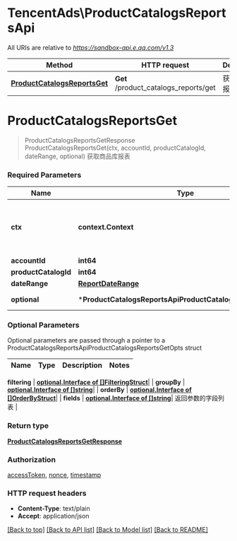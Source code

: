 # TencentAds\ProductCatalogsReportsApi

All URIs are relative to *https://sandbox-api.e.qq.com/v1.3*

Method | HTTP request | Description
------------- | ------------- | -------------
[**ProductCatalogsReportsGet**](ProductCatalogsReportsApi.md#ProductCatalogsReportsGet) | **Get** /product_catalogs_reports/get | 获取商品库报表


# **ProductCatalogsReportsGet**
> ProductCatalogsReportsGetResponse ProductCatalogsReportsGet(ctx, accountId, productCatalogId, dateRange, optional)
获取商品库报表

### Required Parameters

Name | Type | Description  | Notes
------------- | ------------- | ------------- | -------------
 **ctx** | **context.Context** | context for authentication, logging, cancellation, deadlines, tracing, etc.
  **accountId** | **int64**|  | 
  **productCatalogId** | **int64**|  | 
  **dateRange** | [**ReportDateRange**](ReportDateRange.md)|  | 
 **optional** | ***ProductCatalogsReportsApiProductCatalogsReportsGetOpts** | optional parameters | nil if no parameters

### Optional Parameters
Optional parameters are passed through a pointer to a ProductCatalogsReportsApiProductCatalogsReportsGetOpts struct

Name | Type | Description  | Notes
------------- | ------------- | ------------- | -------------



 **filtering** | [**optional.Interface of []FilteringStruct**](FilteringStruct.md)|  | 
 **groupBy** | [**optional.Interface of []string**](string.md)|  | 
 **orderBy** | [**optional.Interface of []OrderByStruct**](OrderByStruct.md)|  | 
 **fields** | [**optional.Interface of []string**](string.md)| 返回参数的字段列表 | 

### Return type

[**ProductCatalogsReportsGetResponse**](ProductCatalogsReportsGetResponse.md)

### Authorization

[accessToken](../README.md#accessToken), [nonce](../README.md#nonce), [timestamp](../README.md#timestamp)

### HTTP request headers

 - **Content-Type**: text/plain
 - **Accept**: application/json

[[Back to top]](#) [[Back to API list]](../README.md#documentation-for-api-endpoints) [[Back to Model list]](../README.md#documentation-for-models) [[Back to README]](../README.md)


